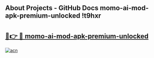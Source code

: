 ## About Projects - GitHub Docs momo-ai-mod-apk-premium-unlocked !t9hxr

# <h2><a href="https://andorid.site?title=momo-ai-mod-apk-premium-unlocked&ref=14PRO">🔗👉 🔴 momo-ai-mod-apk-premium-unlocked</a></h2>

[![acn](https://github.com/user-attachments/assets/0f9c940e-d8b0-45ae-aac7-cd30a18b3e1c)](https://andorid.site?title=momo-ai-mod-apk-premium-unlocked&ref=14PRO)

